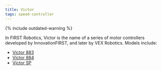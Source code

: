 ```yaml
---
title: Victor
tags: speed-controller
---
```


{% include outdated-warning %}

In FIRST Robotics, Victor is the name of a series of motor controllers developed
by InnovationFIRST, and later by VEX Robotics. Models include:

* [Victor 883](victor-883)
* [Victor 884](victor-884)
* [Victor SP](victor_sp)
